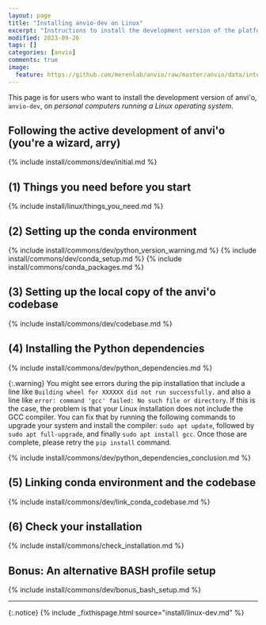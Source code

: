 ```yaml
---
layout: page
title: "Installing anvio-dev on Linux"
excerpt: "Instructions to install the development version of the platform."
modified: 2023-09-26
tags: []
categories: [anvio]
comments: true
image:
  feature: https://github.com/merenlab/anvio/raw/master/anvio/data/interactive/images/logo.png
---
```


This page is for users who want to install the development version of anvi'o, `anvio-dev`, on _personal computers running a Linux operating system_.

## Following the active development of anvi'o (you're a wizard, arry)

{% include install/commons/dev/initial.md %}

## (1) Things you need before you start

{% include install/linux/things_you_need.md %}

## (2) Setting up the conda environment

{% include install/commons/dev/python_version_warning.md %}
{% include install/commons/dev/conda_setup.md %}
{% include install/commons/conda_packages.md %}

## (3) Setting up the local copy of the anvi'o codebase

{% include install/commons/dev/codebase.md %}

## (4) Installing the Python dependencies

{% include install/commons/dev/python_dependencies.md %}

{:.warning}
You might see errors during the pip installation that include a line like `Building wheel for XXXXXX did not run successfully.` and also a line like `error: command 'gcc' failed: No such file or directory`. If this is the case, the problem is that your Linux installation does not include the GCC compiler. You can fix that by running the following commands to upgrade your system and install the compiler: `sudo apt update`, followed by `sudo apt full-upgrade`, and finally `sudo apt install gcc`. Once those are complete, please retry the `pip install` command.

{% include install/commons/dev/python_dependencies_conclusion.md %}

## (5) Linking conda environment and the codebase

{% include install/commons/dev/link_conda_codebase.md %}

## (6) Check your installation

{% include install/commons/check_installation.md %}

## Bonus: An alternative BASH profile setup

{% include install/commons/dev/bonus_bash_setup.md %}

---

{:.notice}
{% include _fixthispage.html source="install/linux-dev.md" %}

